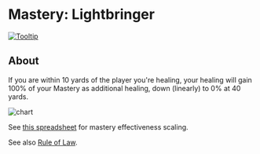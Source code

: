 # Mastery: Lightbringer

[![Tooltip](https://user-images.githubusercontent.com/4565223/39965159-358acd66-5694-11e8-9dbf-35daed9dce55.png)](https://beta.wowdb.com/spells/183997-mastery-lightbringer)

## About

If you are within 10 yards of the player you're healing, your healing will gain 100% of your Mastery as additional healing, down (linearly) to 0% at 40 yards.

![chart](https://user-images.githubusercontent.com/4565223/39965539-6ec2e2b0-569b-11e8-824b-094607b3ce58.png)

See [this spreadsheet](https://docs.google.com/spreadsheets/d/1kcIuIYgn61tZoAM6nS_vzGllOuIuMxBZXunDodBTvC0/edit?usp=sharing) for mastery effectiveness scaling.

See also [Rule of Law](./Talents/30/RuleOfLaw.md).

